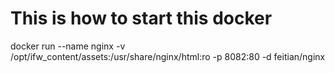 # This is how to start this docker

docker run --name nginx -v /opt/ifw_content/assets:/usr/share/nginx/html:ro -p 8082:80 -d feitian/nginx